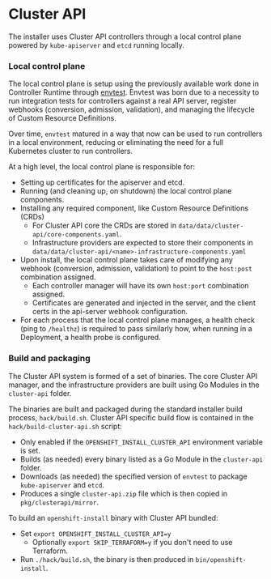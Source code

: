 # Cluster API

The installer uses Cluster API controllers through a local control plane powered by `kube-apiserver` and `etcd` running locally.

### Local control plane

The local control plane is setup using the previously available work done in Controller Runtime through [envtest](https://github.com/kubernetes-sigs/controller-runtime/tree/main/tools/setup-envtest). Envtest was born due to a necessity to run integration tests for controllers against a real API server, register webhooks (conversion, admission, validation), and managing the lifecycle of Custom Resource Definitions.

Over time, `envtest` matured in a way that now can be used to run controllers in a local environment, reducing or eliminating the need for a full Kubernetes cluster to run controllers.

At a high level, the local control plane is responsible for:
- Setting up certificates for the apiserver and etcd.
- Running (and cleaning up, on shutdown) the local control plane components.
- Installing any required component, like Custom Resource Definitions (CRDs)
    - For Cluster API core the CRDs are stored in `data/data/cluster-api/core-components.yaml`.
    - Infrastructure providers are expected to store their components in `data/data/cluster-api/<name>-infrastructure-components.yaml`
- Upon install, the local control plane takes care of modifying any webhook (conversion, admission, validation) to point to the `host:post` combination assigned.
    - Each controller manager will have its own `host:port` combination assigned.
    - Certificates are generated and injected in the server, and the client certs in the api-server webhook configuration.
- For each process that the local control plane manages, a health check (ping to `/healthz`) is required to pass similarly how, when running in a Deployment, a health probe is configured.

### Build and packaging

The Cluster API system is formed of a set of binaries. The core Cluster API manager, and the infrastructure providers are built using Go Modules in the `cluster-api` folder.

The binaries are built and packaged during the standard installer build process, `hack/build.sh`. Cluster API specific build flow is contained in the `hack/build-cluster-api.sh` script:
- Only enabled if the `OPENSHIFT_INSTALL_CLUSTER_API` environment variable is set.
- Builds (as needed) every binary listed as a Go Module in  the `cluster-api` folder.
- Downloads (as needed) the specified version of `envtest` to package `kube-apiserver` and `etcd`.
- Produces a single `cluster-api.zip` file which is then copied in `pkg/clusterapi/mirror`.

To build an `openshift-install` binary with Cluster API bundled:
- Set `export OPENSHIFT_INSTALL_CLUSTER_API=y`
    - Optionally `export SKIP_TERRAFORM=y` if you don't need to use Terraform.
- Run `./hack/build.sh`, the binary is then produced in `bin/openshift-install`.
